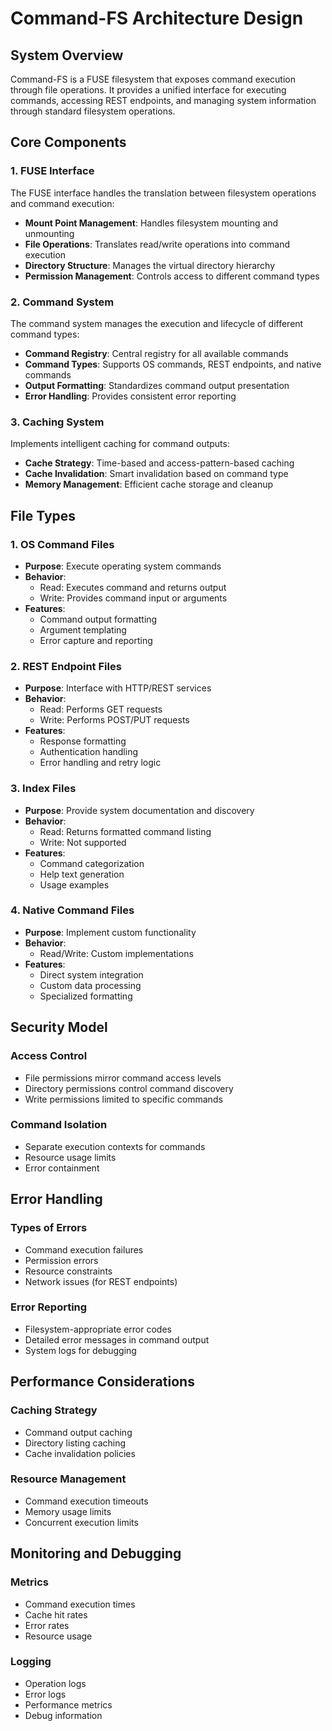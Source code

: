 # Command-FS Architecture Design

## System Overview

Command-FS is a FUSE filesystem that exposes command execution through file operations. It provides a unified interface for executing commands, accessing REST endpoints, and managing system information through standard filesystem operations.

## Core Components

### 1. FUSE Interface

The FUSE interface handles the translation between filesystem operations and command execution:

- **Mount Point Management**: Handles filesystem mounting and unmounting
- **File Operations**: Translates read/write operations into command execution
- **Directory Structure**: Manages the virtual directory hierarchy
- **Permission Management**: Controls access to different command types

### 2. Command System

The command system manages the execution and lifecycle of different command types:

- **Command Registry**: Central registry for all available commands
- **Command Types**: Supports OS commands, REST endpoints, and native commands
- **Output Formatting**: Standardizes command output presentation
- **Error Handling**: Provides consistent error reporting

### 3. Caching System

Implements intelligent caching for command outputs:

- **Cache Strategy**: Time-based and access-pattern-based caching
- **Cache Invalidation**: Smart invalidation based on command type
- **Memory Management**: Efficient cache storage and cleanup

## File Types

### 1. OS Command Files
- **Purpose**: Execute operating system commands
- **Behavior**: 
  - Read: Executes command and returns output
  - Write: Provides command input or arguments
- **Features**:
  - Command output formatting
  - Argument templating
  - Error capture and reporting

### 2. REST Endpoint Files
- **Purpose**: Interface with HTTP/REST services
- **Behavior**:
  - Read: Performs GET requests
  - Write: Performs POST/PUT requests
- **Features**:
  - Response formatting
  - Authentication handling
  - Error handling and retry logic

### 3. Index Files
- **Purpose**: Provide system documentation and discovery
- **Behavior**:
  - Read: Returns formatted command listing
  - Write: Not supported
- **Features**:
  - Command categorization
  - Help text generation
  - Usage examples

### 4. Native Command Files
- **Purpose**: Implement custom functionality
- **Behavior**:
  - Read/Write: Custom implementations
- **Features**:
  - Direct system integration
  - Custom data processing
  - Specialized formatting

## Security Model

### Access Control
- File permissions mirror command access levels
- Directory permissions control command discovery
- Write permissions limited to specific commands

### Command Isolation
- Separate execution contexts for commands
- Resource usage limits
- Error containment

## Error Handling

### Types of Errors
- Command execution failures
- Permission errors
- Resource constraints
- Network issues (for REST endpoints)

### Error Reporting
- Filesystem-appropriate error codes
- Detailed error messages in command output
- System logs for debugging

## Performance Considerations

### Caching Strategy
- Command output caching
- Directory listing caching
- Cache invalidation policies

### Resource Management
- Command execution timeouts
- Memory usage limits
- Concurrent execution limits

## Monitoring and Debugging

### Metrics
- Command execution times
- Cache hit rates
- Error rates
- Resource usage

### Logging
- Operation logs
- Error logs
- Performance metrics
- Debug information
